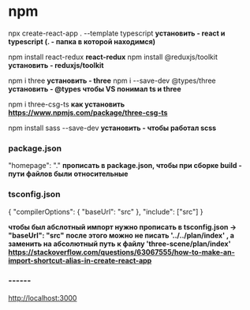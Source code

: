 # npm

npx create-react-app . --template typescript **установить - react и typescript (. - папка в которой находимся)**

npm install react-redux **react-redux**
npm install @reduxjs/toolkit **установить - reduxjs/toolkit**

npm i three **установить - three**
npm i --save-dev @types/three **установить - @types чтобы VS понимал ts и three**

npm i three-csg-ts **как установить https://www.npmjs.com/package/three-csg-ts**

npm install sass --save-dev **установить - чтобы работал scss**

### package.json

"homepage": "." **прописать в package.json, чтобы при сборке build - пути файлов были относительные**

### tsconfig.json

{
"compilerOptions": {
"baseUrl": "src"
},
"include": ["src"]
}

**чтобы был абслотный импорт нужно прописать в tsconfig.json -> "baseUrl": "src"**
**после этого можно не писать '../../plan/index' , а заменить на абсолютный путь к файлу 'three-scene/plan/index'**
**https://stackoverflow.com/questions/63067555/how-to-make-an-import-shortcut-alias-in-create-react-app**

### ------

[http://localhost:3000](http://localhost:3000)

